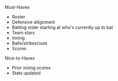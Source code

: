 Must-Haves
-  Roster
- Defensive allignment
- Batting order starting at who's currently up to bat
- Team stars
- Inning
- Balls/strikes/outs
- Scores

Nice-to-Haves
- Prior inning scores
- Stats updated
